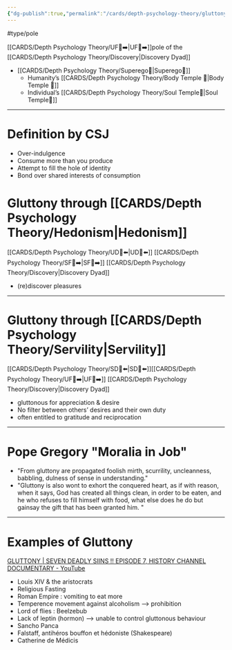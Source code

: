 ```yaml
---
{"dg-publish":true,"permalink":"/cards/depth-psychology-theory/gluttony/","created":"2022-12-31T17:42:57.181+01:00","updated":"2023-05-27T15:36:13.789+02:00"}
---
```


#type/pole 

[[CARDS/Depth Psychology Theory/UF👤➡️\|UF👤➡️]]pole of the [[CARDS/Depth Psychology Theory/Discovery\|Discovery Dyad]] 
- [[CARDS/Depth Psychology Theory/Superego👹\|Superego👹]] 
	- Humanity’s [[CARDS/Depth Psychology Theory/Body Temple 🌳\|Body Temple 🌳]] 
	- Individual’s [[CARDS/Depth Psychology Theory/Soul Temple👤\|Soul Temple👤]] 
---
# Definition by CSJ 
- Over-indulgence 
- Consume more than you produce 
- Attempt to fill the hole of identity 
- Bond over shared interests of consumption 
# Gluttony through [[CARDS/Depth Psychology Theory/Hedonism\|Hedonism]] 
[[CARDS/Depth Psychology Theory/UD👤⬅️\|UD👤⬅️]] [[CARDS/Depth Psychology Theory/SF🤸➡️\|SF🤸➡️]] [[CARDS/Depth Psychology Theory/Discovery\|Discovery Dyad]] 
- (re)discover pleasures 
---
# Gluttony through [[CARDS/Depth Psychology Theory/Servility\|Servility]] 
[[CARDS/Depth Psychology Theory/SD🤸⬅️\|SD🤸⬅️]][[CARDS/Depth Psychology Theory/UF👤➡️\|UF👤➡️]] [[CARDS/Depth Psychology Theory/Discovery\|Discovery Dyad]] 
- gluttonous for appreciation & desire 
- No filter between others’ desires and their own duty
- often entitled to gratitude and reciprocation
---
# Pope Gregory "Moralia in Job"
- "From gluttony are propagated foolish mirth, scurrility, uncleanness, babbling, dulness of sense in understanding."  
- "Gluttony is also wont to exhort the conquered heart, as if with reason, when it says, God has created all things clean, in order to be eaten, and he who refuses to fill himself with food, what else does he do but gainsay the gift that has been granted him. "
---
# Examples of Gluttony 
[GLUTTONY | SEVEN DEADLY SIINS !! EPISODE 7, HISTORY CHANNEL DOCUMENTARY - YouTube](https://www.youtube.com/watch?v=XH65-j53WPY)
- Louis XIV & the aristocrats 
- Religious Fasting 
- Roman Empire : vomiting to eat more 
- Temperence movement against alcoholism --> prohibition 
- Lord of flies : Beelzebub
- Lack of leptin (hormon) --> unable to control gluttonous behaviour 
- Sancho Panca
- Falstaff, antihéros bouffon et hédoniste (Shakespeare)
- Catherine de Médicis 